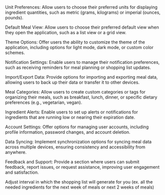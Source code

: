 Unit Preferences: Allow users to choose their preferred units for displaying ingredient quantities, such as metric (grams, kilograms) or imperial (ounces, pounds).

Default Meal View: Allow users to choose their preferred default view when they open the application, such as a list view or a grid view.

Theme Options: Offer users the ability to customize the theme of the application, including options for light mode, dark mode, or custom color schemes.

Notification Settings: Enable users to manage their notification preferences, such as receiving reminders for meal planning or shopping list updates.

Import/Export Data: Provide options for importing and exporting meal data, allowing users to back up their data or transfer it to other devices.

Meal Categories: Allow users to create custom categories or tags for organizing their meals, such as breakfast, lunch, dinner, or specific dietary preferences (e.g., vegetarian, vegan).

Ingredient Alerts: Enable users to set up alerts or notifications for ingredients that are running low or nearing their expiration date.

Account Settings: Offer options for managing user accounts, including profile information, password changes, and account deletion.

Data Syncing: Implement synchronization options for syncing meal data across multiple devices, ensuring consistency and accessibility from anywhere.

Feedback and Support: Provide a section where users can submit feedback, report issues, or request assistance, improving user engagement and satisfaction.

Adjust interval in which the shopping list will generate for you (ex. all the needed ingredients for the next week of meals or next 2 weeks of meals)